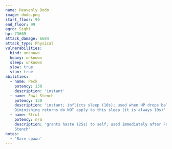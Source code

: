 ```yaml
---
name: Heavenly Dodo
image: dodo.png
start_floor: 99
end_floor: 99
agro: Sight
hp: 73669
attack_damage: 6684
attack_type: Physical
vulnerabilities:
  bind: unknown
  heavy: unknown
  sleep: unknown
  slow: true
  stun: true
abilities:
  - name: Peck
    potency: 130
    description: 'instant'
  - name: Fowl Stench
    potency: 130
    description: 'instant; inflicts sleep (10s); used when HP drops below 60%.
    Diminishing returns do NOT apply to this sleep (it is always 10s)'
  - name: Strut
    potency: n/a
    description: 'grants haste (25s) to self; used immediately after Fowl
    Stench'
notes:
  - 'Rare spawn'
---
```


